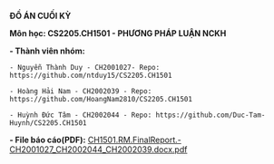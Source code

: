 **ĐỒ ÁN CUỐI KỲ**

**Môn học: CS2205.CH1501 - PHƯƠNG PHÁP LUẬN NCKH**

**- Thành viên nhóm:**

    - Nguyễn Thành Duy - CH2001027- Repo: https://github.com/ntduy15/CS2205.CH1501

    - Hoàng Hải Nam - CH2002039 - Repo: https://github.com/HoangNam2810/CS2205.CH1501

    - Huỳnh Đức Tâm - CH2002044 - Repo: https://github.com/Duc-Tam-Huynh/CS2205.CH1501
  
**- File báo cáo(PDF):** [CH1501.RM.FinalReport.-CH2001027_CH2002044_CH2002039.docx.pdf](https://github.com/ntduy15/CS2205.CH1501/files/6872551/CH1501.RM.FinalReport.-CH2001027_CH2002044_CH2002039.docx.pdf)
